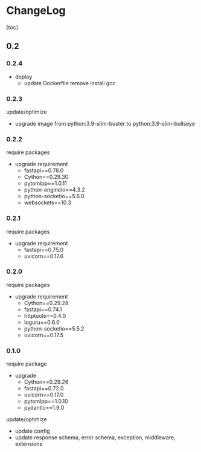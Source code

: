 # ChangeLog

[toc]

## 0.2

### 0.2.4

- deploy
  - update Dockerfile remove install gcc

### 0.2.3

update/optimize

- upgrade image from python:3.9-slim-buster to python:3.9-slim-bullseye

### 0.2.2

require packages

- upgrade requirement
  - fastapi==0.78.0
  - Cython==0.29.30
  - pytomlpp==1.0.11
  - python-engineio==4.3.2
  - python-socketio==5.6.0
  - websockets==10.3

### 0.2.1

require packages

- upgrade requirement
  - fastapi==0.75.0
  - uvicorn==0.17.6

### 0.2.0

require packages

- upgrade requirement
  - Cython==0.29.28
  - fastapi==0.74.1
  - httptools==0.4.0
  - loguru==0.6.0
  - python-socketio==5.5.2
  - uvicorn==0.17.5

### 0.1.0

require package

- upgrade
  - Cython==0.29.26
  - fastapi==0.72.0
  - uvicorn==0.17.0
  - pytomlpp==1.0.10
  - pydantic==1.9.0

update/optimize

- update config
- update response schema, error schema, exception, middleware, extensions
